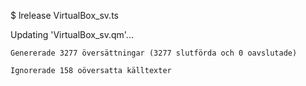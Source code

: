 
$ lrelease VirtualBox_sv.ts

Updating 'VirtualBox_sv.qm'...

    Genererade 3277 översättningar (3277 slutförda och 0 oavslutade)
    
    Ignorerade 158 oöversatta källtexter
